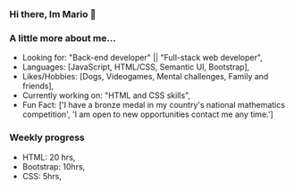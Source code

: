 ### Hi there, Im Mario 👋

### A little more about me...


- Looking for: "Back-end developer" || "Full-stack web developer",
- Languages: [JavaScript, HTML/CSS, Semantic UI, Bootstrap],
- Likes/Hobbies: [Dogs, Videogames, Mental challenges, Family and friends],
- Currently working on: "HTML and CSS skills",
- Fun Fact: ['I have a bronze medal in my country's national mathematics competition',
'I am open to new opportunities contact me any time.']


### Weekly progress
- HTML: 20 hrs,
- Bootstrap: 10hrs,
- CSS: 5hrs,


<!--
**mariordgez/mariordgez** is a ✨ _special_ ✨ repository because its `README.md` (this file) appears on your GitHub profile.

Here are some ideas to get you started:

- 🔭 I’m currently working on ...
- 🌱 I’m currently learning ...
- 👯 I’m looking to collaborate on ...
- 🤔 I’m looking for help with ...
- 💬 Ask me about ...
- 📫 How to reach me: ...
- 😄 Pronouns: ...
- ⚡ Fun fact: ...
-->
